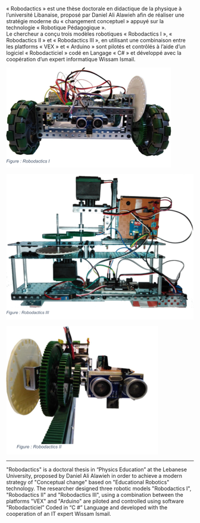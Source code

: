 « Robodactics » est une thèse doctorale en didactique de la physique à l’université Libanaise, proposé par Daniel Ali Alawieh afin de réaliser une stratégie moderne du « changement conceptuel » appuyé sur la technologie « Robotique Pédagogique ».  
Le chercheur a conçu trois modèles robotiques « Robodactics I », « Robodactics II » et « Robodactics III », en utilisant une combinaison entre les platforms « VEX » et « Arduino » sont pilotés et contrôlés à l’aide d’un logiciel « Robodacticiel » codé en Langage « C# » et développé avec la coopération d’un expert informatique Wissam Ismail. 

![Figure 1: Robodactics I](https://github.com/wissamismail/RoboDactics/blob/master/images/image2.png)

![Figure 2: Robodactics II](https://github.com/wissamismail/RoboDactics/blob/master/images/image1.png)

![Figure 3: Robodactics III](https://github.com/wissamismail/RoboDactics/blob/master/images/image3.png)

* * *
"Robodactics" is a doctoral thesis in “Physics Education” at the Lebanese University, proposed by Daniel Ali Alawieh in order to achieve a modern strategy of "Conceptual change" based on "Educational Robotics" technology.
The researcher designed three robotic models "Robodactics I", "Robodactics II" and "Robodactics III", using a combination between the platforms "VEX" and "Arduino" are piloted and controlled using software "Robodacticiel” Coded in “C #” Language and developed with the cooperation of an IT expert Wissam Ismail.
